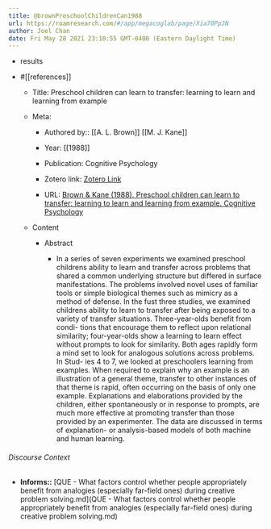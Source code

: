 ```yaml
---
title: @brownPreschoolChildrenCan1988
url: https://roamresearch.com/#/app/megacoglab/page/Xia70PpJN
author: Joel Chan
date: Fri May 28 2021 23:10:55 GMT-0400 (Eastern Daylight Time)
---
```


- results
- #[[references]]

    - Title: Preschool children can learn to transfer: learning to learn and learning from example

    - Meta:

        - Authored by:: [[A. L. Brown]] [[M. J. Kane]]

        - Year: [[1988]]

        - Publication: Cognitive Psychology

        - Zotero link: [Zotero Link](zotero://select/items/1_U4FPMB4X)

        - URL: [Brown & Kane (1988). Preschool children can learn to transfer: learning to learn and learning from example. Cognitive Psychology](undefined)

    - Content

        - Abstract

            - In a series of seven experiments we examined preschool childrens ability to learn and transfer across problems that shared a common underlying structure but differed in surface manifestations. The problems involved novel uses of familiar tools or simple biological themes such as mimicry as a method of defense. In the fust three studies, we examined childrens ability to learn to transfer after being exposed to a variety of transfer situations. Three-year-olds benefit from condi- tions that encourage them to reflect upon relational similarity; four-year-olds show a learning to learn effect without prompts to look for similarity. Both ages rapidly form a mind set to look for analogous solutions across problems. In Stud- ies 4 to 7, we looked at preschoolers learning from examples. When required to explain why an example is an illustration of a general theme, transfer to other instances of that theme is rapid, often occurring on the basis of only one example. Explanations and elaborations provided by the children, either spontaneously or in response to prompts, are much more effective at promoting transfer than those provided by an experimenter. The data are discussed in terms of explanation- or analysis-based models of both machine and human learning.

###### Discourse Context

- **Informs::** [QUE - What factors control whether people appropriately benefit from analogies (especially far-field ones) during creative problem solving.md](QUE - What factors control whether people appropriately benefit from analogies (especially far-field ones) during creative problem solving.md)
